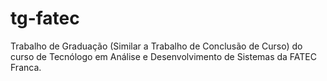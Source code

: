 # tg-fatec
Trabalho de Graduação (Similar a Trabalho de Conclusão de Curso) do curso de Tecnólogo em Análise e Desenvolvimento de Sistemas da FATEC Franca.
